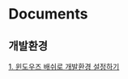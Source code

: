 # Documents

## 개발환경
[1. 윈도우즈 배쉬로 개발환경 설정하기](https://github.com/jinhoyim/docs/blob/master/dev-environment/bash-on-ubuntu-on-windows.md)
